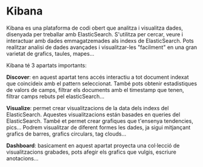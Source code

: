 # Kibana

Kibana es una plataforma de codi obert que analitza i visualitza dades, 
disenyada per treballar amb ElasticSearch. S'utilitza per cercar, veure 
i interactuar amb dades emmagatzemades als indexs de ElasticSearch. Pots
realitzar analisi de dades avançades i visualitzar-les "facilment" en una 
gran varietat de grafics, taules, mapes...

Kibana té 3 apartats importants:

**Discover**: en aquest apartat tens accés interactiu a tot document indexat 
que coincideix amb el pattern seleccionat. També pots obtenir estadistiques 
de valors de camps, filtrar els documents amb el timestamp que tenen,
filtrar camps rebuts pel elasticSearch...

**Visualize**: permet crear visualitzacions de la data dels indexs del ElasticSearch.
Aquestes visualitzacions están basades en queries del ElasticSearch. També et 
permet crear grafiques que t'ensenya tendencies, pics... Podrem visualitzar de diferent
formes les dades, ja sigui mitjançant grafics de barres, grafics circulars, tag clouds...

**Dashboard**: basicament en aquest apartat proyecta una col·lecció de visualitzacions
grabades, pots afegir els grafics que vulgis, escriure anotacions...
